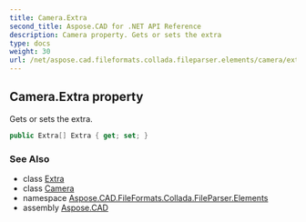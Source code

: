 ```yaml
---
title: Camera.Extra
second_title: Aspose.CAD for .NET API Reference
description: Camera property. Gets or sets the extra
type: docs
weight: 30
url: /net/aspose.cad.fileformats.collada.fileparser.elements/camera/extra/
---
```

## Camera.Extra property

Gets or sets the extra.

```csharp
public Extra[] Extra { get; set; }
```

### See Also

* class [Extra](../../extra/)
* class [Camera](../)
* namespace [Aspose.CAD.FileFormats.Collada.FileParser.Elements](../../camera/)
* assembly [Aspose.CAD](../../../)



